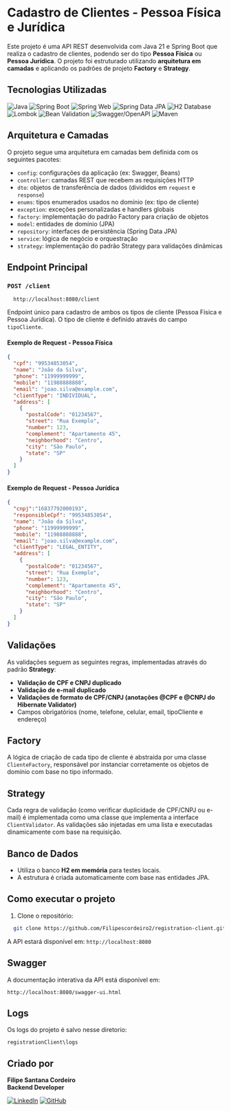 # Cadastro de Clientes - Pessoa Física e Jurídica

Este projeto é uma API REST desenvolvida com Java 21 e Spring Boot que realiza o cadastro de clientes, podendo ser do tipo **Pessoa Física** ou **Pessoa Jurídica**. O projeto foi estruturado utilizando **arquitetura em camadas** e aplicando os padrões de projeto **Factory** e **Strategy**.

##  Tecnologias Utilizadas
![Java](https://img.shields.io/badge/Java-ED8B00?style=for-the-badge&logo=java&logoColor=white)
![Spring Boot](https://img.shields.io/badge/Spring%20Boot-6DB33F?style=for-the-badge&logo=spring-boot&logoColor=white)
![Spring Web](https://img.shields.io/badge/Spring%20Web-6DB33F?style=for-the-badge&logo=spring&logoColor=white)
![Spring Data JPA](https://img.shields.io/badge/Spring%20Data%20JPA-6DB33F?style=for-the-badge&logo=spring&logoColor=white)
![H2 Database](https://img.shields.io/badge/H2%20Database-009E49?style=for-the-badge&logo=h2&logoColor=white)
![Lombok](https://img.shields.io/badge/Lombok-2C4F88?style=for-the-badge&logo=lombok&logoColor=white)
![Bean Validation](https://img.shields.io/badge/Bean%20Validation-4A8DF9?style=for-the-badge&logo=java&logoColor=white)
![Swagger/OpenAPI](https://img.shields.io/badge/Swagger-85EA2D?style=for-the-badge&logo=swagger&logoColor=black)
![Maven](https://img.shields.io/badge/Maven-C71A36?style=for-the-badge&logo=apache-maven&logoColor=white)


## Arquitetura e Camadas

O projeto segue uma arquitetura em camadas bem definida com os seguintes pacotes:

- `config`: configurações da aplicação (ex: Swagger, Beans)
- `controller`: camadas REST que recebem as requisições HTTP
- `dto`: objetos de transferência de dados (divididos em `request` e `response`)
- `enums`: tipos enumerados usados no domínio (ex: tipo de cliente)
- `exception`: exceções personalizadas e handlers globais
- `factory`: implementação do padrão Factory para criação de objetos
- `model`: entidades de domínio (JPA)
- `repository`: interfaces de persistência (Spring Data JPA)
- `service`: lógica de negócio e orquestração
- `strategy`: implementação do padrão Strategy para validações dinâmicas

##  Endpoint Principal

### `POST /client`
```text
  http://localhost:8080/client
```

Endpoint único para cadastro de ambos os tipos de cliente (Pessoa Física e Pessoa Jurídica). O tipo de cliente é definido através do campo `tipoCliente`.

#### Exemplo de Request - Pessoa Física

```json
{
  "cpf": "99534853054",
  "name": "João da Silva",
  "phone": "11999999999",
  "mobile": "11988888888",
  "email": "joao.silva@example.com",
  "clientType": "INDIVIDUAL",
  "address": [
    {
      "postalCode": "01234567",
      "street": "Rua Exemplo",
      "number": 123,
      "complement": "Apartamento 45",
      "neighborhood": "Centro",
      "city": "São Paulo",
      "state": "SP"
    }
  ]
}
```

#### Exemplo de Request - Pessoa Jurídica

```json
{
  "cnpj":"16837792000193",
  "responsibleCpf": "99534853054",
  "name": "João da Silva",
  "phone": "11999999999",
  "mobile": "11988888888",
  "email": "joao.silva@example.com",
  "clientType": "LEGAL_ENTITY",
  "address": [
    {
      "postalCode": "01234567",
      "street": "Rua Exemplo",
      "number": 123,
      "complement": "Apartamento 45",
      "neighborhood": "Centro",
      "city": "São Paulo",
      "state": "SP"
    }
  ]
}
```

##  Validações

As validações seguem as seguintes regras, implementadas através do padrão **Strategy**:

- **Validação de CPF e CNPJ duplicado**
- **Validação de e-mail duplicado**
- **Validações de formato de CPF/CNPJ (anotações @CPF e @CNPJ do Hibernate Validator)**
- Campos obrigatórios (nome, telefone, celular, email, tipoCliente e endereço)

## Factory

A lógica de criação de cada tipo de cliente é abstraída por uma classe `ClienteFactory`, responsável por instanciar corretamente os objetos de domínio com base no tipo informado.

##  Strategy

Cada regra de validação (como verificar duplicidade de CPF/CNPJ ou e-mail) é implementada como uma classe que implementa a interface `ClientValidator`. As validações são injetadas em uma lista e executadas dinamicamente com base na requisição.

##  Banco de Dados

- Utiliza o banco **H2 em memória** para testes locais.
- A estrutura é criada automaticamente com base nas entidades JPA.

##  Como executar o projeto

1. Clone o repositório:

```bash
  git clone https://github.com/Filipescordeiro2/registration-client.git
```

A API estará disponível em: `http://localhost:8080`

##  Swagger

A documentação interativa da API está disponível em:

```
http://localhost:8080/swagger-ui.html
```
## Logs
Os logs do projeto é salvo nesse diretorio:
```text
registrationClient\logs
```

## Criado por

**Filipe Santana Cordeiro**  
**Backend Developer**

[![LinkedIn](https://img.shields.io/badge/LinkedIn-0077B5?style=for-the-badge&logo=linkedin&logoColor=white)](https://www.linkedin.com/in/filipesantanacordeiro/)
[![GitHub](https://img.shields.io/badge/GitHub-181717?style=for-the-badge&logo=github&logoColor=white)](https://github.com/Filipescordeiro2)